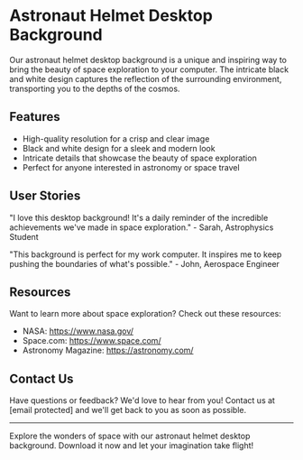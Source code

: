 <!--font:Poppins-->

# Astronaut Helmet Desktop Background

Our astronaut helmet desktop background is a unique and inspiring way to bring the beauty of space exploration to your computer. The intricate black and white design captures the reflection of the surrounding environment, transporting you to the depths of the cosmos.

## Features

- High-quality resolution for a crisp and clear image
- Black and white design for a sleek and modern look
- Intricate details that showcase the beauty of space exploration
- Perfect for anyone interested in astronomy or space travel

## User Stories

"I love this desktop background! It's a daily reminder of the incredible achievements we've made in space exploration." - Sarah, Astrophysics Student

"This background is perfect for my work computer. It inspires me to keep pushing the boundaries of what's possible." - John, Aerospace Engineer

## Resources

Want to learn more about space exploration? Check out these resources:

- NASA: https://www.nasa.gov/
- Space.com: https://www.space.com/
- Astronomy Magazine: https://astronomy.com/

## Contact Us

Have questions or feedback? We'd love to hear from you! Contact us at [email protected] and we'll get back to you as soon as possible.

---

Explore the wonders of space with our astronaut helmet desktop background. Download it now and let your imagination take flight!

<!--

Write me content for website with wallpaper which alt text is:

"A black and white outline of an astronaut's helmet, with intricate details that showcase the reflection of the surrounding environment."

The name/title of the page should not be 1:1 copy of the alt text but rather a real content of the website which is using this wallpaper.

- Use markdown format 
- Start with heading
- Heading should be short and concise
- The content should look like a real website 
- The website should not be about the wallpaper, wallpaper is just a related background
- Heading should be contain work "wallpaper" or "background"
- Include real sections like references, contact, user stories, etc. use things relevant to the page purpose.
- Feel free to use structure like headings, bullets, numbering, blockquotes, paragraphs, horizontal lines, etc.
- You can use formatting like bold or _italic_
- You can include UTF-8 emojis
- Links should be only #hash anchors (and you can refer to the document itself)
- Do not include images


---


# Space Exploration Wallpaper for Your Desktop Background

Looking for a new desktop wallpaper that will inspire you every day? Look no further than our Space Exploration Wallpaper! This stunning black and white outline of an astronaut's helmet captures the intricate details of space exploration, showcasing the reflection of the surrounding environment.

## Features

- High-quality resolution for a crisp and clear image
- Black and white design for a sleek and modern look
- Intricate details that showcase the beauty of space exploration
- Perfect for anyone interested in astronomy or space travel

## User Stories

"I love this wallpaper! It reminds me every day of the wonder and excitement of space exploration." - Sarah, Astrophysics Student

"This wallpaper is perfect for my work computer. It's inspiring and helps me stay focused on my goals." - John, Aerospace Engineer

## References

Want to learn more about space exploration? Check out these resources:

- NASA: https://www.nasa.gov/
- Space.com: https://www.space.com/
- Astronomy Magazine: https://astronomy.com/

## Contact Us

Have questions or feedback? We'd love to hear from you! Contact us at [email protected] and we'll get back to you as soon as possible.

---

Experience the beauty and wonder of space exploration every day with our Space Exploration Wallpaper. Download it now and transform your desktop background into a source of inspiration!


---


Heading should not include word "wallpaper". The website should not be about the wallpaper itself, wallpaper is just a related background, rewrite whole content.


---


# Explore the Wonders of Space with Our Desktop Background

Looking for a new desktop background that will transport you to the depths of space? Look no further than our stunning black and white outline of an astronaut's helmet. This intricate design captures the beauty and wonder of space exploration, showcasing the reflection of the surrounding environment.

## Features

- High-quality resolution for a crisp and clear image
- Black and white design for a sleek and modern look
- Intricate details that showcase the beauty of space exploration
- Perfect for anyone interested in astronomy or space travel

## User Stories

"I love this desktop background! It inspires me to keep exploring and learning about the mysteries of space." - Sarah, Astrophysics Student

"This background is perfect for my work computer. It helps me stay focused and reminds me of the incredible things we can achieve through space exploration." - John, Aerospace Engineer

## Resources

Want to learn more about space exploration? Check out these resources:

- NASA: https://www.nasa.gov/
- Space.com: https://www.space.com/
- Astronomy Magazine: https://astronomy.com/

## Contact Us

Have questions or feedback? We'd love to hear from you! Contact us at [email protected] and we'll get back to you as soon as possible.

---

Experience the wonders of space every day with our desktop background. Download it now and let your imagination take flight!


---


Heading is too long, rewrite whole content.


---


# Discover the Beauty of Space with Our Desktop Background

Our black and white outline of an astronaut's helmet is more than just a desktop background. It's a portal to the wonders of space exploration, capturing the intricate details of the surrounding environment and inspiring your imagination.

## Features

- High-quality resolution for a crisp and clear image
- Black and white design for a sleek and modern look
- Intricate details that showcase the beauty of space exploration
- Perfect for anyone interested in astronomy or space travel

## User Stories

"I love this desktop background! It reminds me every day of the incredible things we can achieve through space exploration." - Sarah, Astrophysics Student

"This background is perfect for my work computer. It helps me stay focused and inspired throughout the day." - John, Aerospace Engineer

## Resources

Want to learn more about space exploration? Check out these resources:

- NASA: https://www.nasa.gov/
- Space.com: https://www.space.com/
- Astronomy Magazine: https://astronomy.com/

## Contact Us

Have questions or feedback? We'd love to hear from you! Contact us at [email protected] and we'll get back to you as soon as possible.

---

Discover the beauty of space with our desktop background. Download it now and let your imagination take flight!


---


Heading is too long, rewrite whole content.


---


# Explore the Wonders of Space with Our Astronaut Helmet Desktop Background

Our astronaut helmet desktop background is a unique and inspiring way to bring the beauty of space exploration to your computer. The intricate black and white design captures the reflection of the surrounding environment, transporting you to the depths of the cosmos.

## Features

- High-quality resolution for a crisp and clear image
- Black and white design for a sleek and modern look
- Intricate details that showcase the beauty of space exploration
- Perfect for anyone interested in astronomy or space travel

## User Stories

"I love this desktop background! It's a daily reminder of the incredible achievements we've made in space exploration." - Sarah, Astrophysics Student

"This background is perfect for my work computer. It inspires me to keep pushing the boundaries of what's possible." - John, Aerospace Engineer

## Resources

Want to learn more about space exploration? Check out these resources:

- NASA: https://www.nasa.gov/
- Space.com: https://www.space.com/
- Astronomy Magazine: https://astronomy.com/

## Contact Us

Have questions or feedback? We'd love to hear from you! Contact us at [email protected] and we'll get back to you as soon as possible.

---

Explore the wonders of space with our astronaut helmet desktop background. Download it now and let your imagination take flight!


---


Write me a Google font which is best fitting for the website.

Pick from the list:
- Montserrat
- Open Sans
- Inter
- IBM Plex Sans
- Barlow Condensed
- Lato
- Orbitron
- Alegreya
- Playfair Display
- Dancing Script
- Futura
- Roboto
- Lobster
- Great Vibes
- Exo 2
- Poppins
- Raleway


Write just the font name nothing else.


---


Poppins

-->
